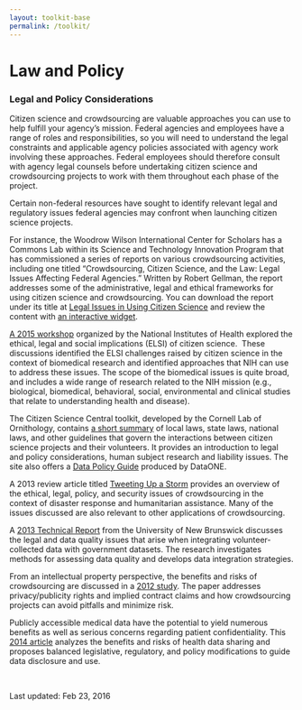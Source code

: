 ```yaml
---
layout: toolkit-base
permalink: /toolkit/
---
```


<h1 class="page-title">Law and Policy</h1>

								
<h3>Legal and Policy Considerations</h3>
<p>Citizen science and crowdsourcing are valuable approaches you can use to help fulfill your agency’s mission. Federal agencies and employees have a range of roles and responsibilities, so you will need to understand the legal constraints and applicable agency policies associated with agency work involving these approaches. Federal employees should therefore consult with agency legal counsels before undertaking citizen science and crowdsourcing projects to work with them throughout each phase of the project.</p>
<p>Certain non-federal resources have sought to identify relevant legal and regulatory issues federal agencies may confront when launching citizen science projects.</p>
<p>For instance, the Woodrow Wilson International Center for Scholars has a Commons Lab within its Science and Technology Innovation Program that has commissioned a series of reports on various crowdsourcing activities, including one titled “Crowdsourcing, Citizen Science, and the Law: Legal Issues Affecting Federal Agencies.” Written by Robert Gellman, the report addresses some of the administrative, legal and ethical frameworks for using citizen science and crowdsourcing. You can download the report under its title at <a href="https://www.wilsoncenter.org/publication/crowdsourcing-citizen-science-and-the-law-legal-issues-affecting-federal-agencies" target="_blank" class="ext-link" rel="external nofollow" onclick="this.target=&#39;_blank&#39;;">Legal Issues in Using Citizen Science</a> and review the content with <a href="https://www.wilsoncenter.org/publication/citizen-science-the-law-web-enabled-policy-tool" target="_blank" class="ext-link" rel="external nofollow" onclick="this.target=&#39;_blank&#39;;">an interactive widget</a>.</p>
<p><a href="https://www.genome.gov/27559982" target="_blank" class="ext-link" rel="external nofollow" onclick="this.target=&#39;_blank&#39;;">A 2015 workshop</a> organized by the National Institutes of Health explored the ethical, legal and social implications (ELSI) of citizen science.&nbsp; These discussions identified the ELSI challenges raised by citizen science in the context of biomedical research and identified approaches that NIH can use to address these issues. The scope of the biomedical issues is quite broad, and includes a wide range of research related to the NIH mission (e.g., biological, biomedical, behavioral, social, environmental and clinical studies that relate to understanding health and disease).</p>
<p>The Citizen Science Central toolkit, developed by the Cornell Lab of Ornithology, contains <a href="http://www.birds.cornell.edu/citscitoolkit/toolkit/policy/legal-policy" target="_blank" class="ext-link" rel="external nofollow" onclick="this.target=&#39;_blank&#39;;">a short summary</a> of local laws, state laws, national laws, and other guidelines that govern the interactions between citizen science projects and their volunteers. It provides an introduction to legal and policy considerations, human subject research and liability issues. The site also offers a <a href="http://www.birds.cornell.edu/citscitoolkit/toolkit/policy/Bowser%20et%20al%202013%20Data%20Policy%20Guide.pdf/view" target="_blank" class="ext-link" rel="external nofollow" onclick="this.target=&#39;_blank&#39;;">Data Policy Guide</a> produced by DataONE.</p>
<p>A 2013 review article titled <a href="http://pacscenter.stanford.edu/sites/all/files/TweetingUpAStorm.pdf" target="_blank" class="ext-link" rel="external nofollow" onclick="this.target=&#39;_blank&#39;;">Tweeting Up a Storm</a> provides an overview of the ethical, legal, policy, and security issues of crowdsourcing in the context of disaster response and humanitarian assistance. Many of the issues discussed are also relevant to other applications of crowdsourcing.</p>
<p>A <a href="http://www2.unb.ca/gge/Pubs/TR283.pdf" target="_blank" class="ext-link" rel="external nofollow" onclick="this.target=&#39;_blank&#39;;">2013 Technical Report</a> from the University of New Brunswick discusses the legal and data quality issues that arise when integrating volunteer-collected data with government datasets. The research investigates methods for assessing data quality and develops data integration strategies.</p>
<p>From an intellectual property perspective, the benefits and risks of crowdsourcing are discussed in a <a href="http://www.acc.com/legalresources/quickcounsel/caipi.cfm" target="_blank" class="ext-link" rel="external nofollow" onclick="this.target=&#39;_blank&#39;;">2012 study</a>. The paper addresses privacy/publicity rights and implied contract claims and how crowdsourcing projects can avoid pitfalls and minimize risk.</p>
<p>Publicly accessible medical data have the potential to yield numerous benefits as well as serious concerns regarding patient confidentiality. This <a href="http://papers.ssrn.com/sol3/papers.cfm?abstract_id=2491054" target="_blank" class="ext-link" rel="external nofollow" onclick="this.target=&#39;_blank&#39;;">2014 article</a> analyzes the benefits and risks of health data sharing and proposes balanced legislative, regulatory, and policy modifications to guide data disclosure and use.</p>
<p><br></p>
<p>Last updated:  <span class="last-modified-timestamp">Feb 23, 2016</span></p>